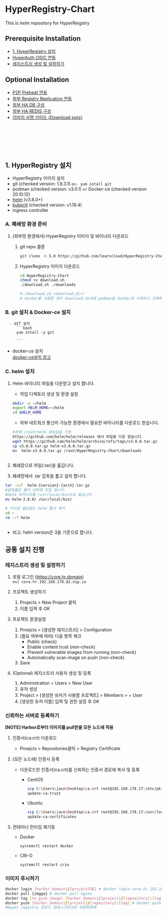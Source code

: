 # HyperRegistry-Chart
This is helm repository for HyperReigstry

## Prerequisite Installation
- [1. HyperRegistry 설치](https://github.com/learncloud/HyperRegistry-Chart-5.0/blob/main/README.md#1-hyperregistry-%EC%84%A4%EC%B9%98)
- [HyperAuth OIDC 연동](https://github.com/learncloud/HyperRegistry-Chart-5.0/blob/main/docs/oidc.md)
- [레지스트리 생성 및 설정하기](https://github.com/learncloud/HyperRegistry-Chart-5.0/blob/main/README.md#%EB%A0%88%EC%A7%80%EC%8A%A4%ED%8A%B8%EB%A6%AC-%EC%83%9D%EC%84%B1-%EB%B0%8F-%EC%84%A4%EC%A0%95%ED%95%98%EA%B8%B0)

## Optional Installation

- [P2P Preheat 연동](https://github.com/learncloud/HyperRegistry-Chart-5.0/blob/main/docs/kraken.md) 
- [외부 Registry Replication 연동](https://github.com/learncloud/HyperRegistry-Chart-5.0/blob/main/docs/replication.md)
- [외부 HA DB 구성](https://github.com/learncloud/HyperRegistry-Chart-5.0/blob/main/docs/postgres.md)
- [외부 HA REDIS 구성](https://github.com/learncloud/HyperRegistry-Chart-5.0/blob/main/docs/redis.md)
- [이미지 서명 가이드 (Download pptx)](https://tmaxcloud-ck1-2.s3.ap-northeast-2.amazonaws.com/%EC%9D%B4%EB%AF%B8%EC%A7%80+%EC%84%9C%EB%AA%85.pptx)


<br><br><br><br><br>


## 1. HyperRegistry 설치
   - HyperRegistry 이미지 설치
   - git (checked version: 1.8.3.1) `ex. yum intall git`
   - podman (checked version: v3.0.1) `or` Docker-ce (checked version 20.10.12)
   - [helm](https://github.com/learncloud/install-helm-v3.0)  (v3.8.0+)
   - [kubectl](https://kubernetes.io/ko/docs/tasks/tools/install-kubectl-linux/) (checked version: v1.19.4)
   - ingress controller


   ### A. 폐쇄망 환경 준비

   1. (외부망 환경에서) HyperRegistry 이미지 및 바이너리 다운로드

      1. git repo 클론
         ```bash
         git clone -b 5.0 https://github.com/learncloud/HyperRegistry-Chart-5.0.git
         
         ```
      
      2. HyperRegistry 이미지 다운로드
         ```bash
         cd HyperRegistry-Chart
         chmod +x download.sh
         ./download.sh ./downloads
         
         #./download.sh <download_dir>
         # docker를 사용할 경우 download.sh내에 podman을 docker로 수정하고 진행해야합니다
         
         ```
        
   ### B. git 설치 & Docker-ce 설치
      
      - GIT 설치
         ```bash
         yum intall -y git
        
         ```
        
   -  docker-ce 설치<br>
         [docker-ce설치 참고](https://github.com/learncloud/install-registry-docker-ce)
         
          
   ### C. helm 설치
     
   1. Helm 바이너리 파일을 다운받고 설치 합니다.
   
      - 작업 디렉토리 생성 및 환경 설정
   
      ```bash
      mkdir -p ~/helm
      export HELM_HOME=~/helm
      cd $HELM_HOME
      ```

      - 외부 네트워크 통신이 가능한 환경에서 필요한 바이너리를 다운로드 받습니다.

      ```bash
      #현재 /root/helm 파일임을 가정
      https://github.com/helm/helm/releases 에서 파일을 다운 받습니다.
      wget https://github.com/helm/helm/archive/refs/tags/v3.8.0.tar.gz
      cp v3.8.0.tar.gz helm-v3.8.0.tar.gz
      mv  helm-v3.8.0.tar.gz /root/HyperRegistry-Chart/downloads
   
      ```

   2. 폐쇄망으로 파일(.tar)을 옮깁니다.

   3. 폐쇄망에서 .tar 압축을 풀고 설치 합니다.

   ```bash
   tar -xvf  helm-{version}-{arch}.tar.gz
   #압축풀린 폴더 내부에 진입 합니다.
   #helm 바이너리를 /usr/local/bin으로 옮깁니다.
   mv helm-3.8.0/ /usr/local/bin/
   
   # 더이상 필요없는 helm 폴더 제거
   cd ~
   rm -rf helm
      
   ```
   - 비고: helm version은 3을 기준으로 합니다.
  

## 공통 설치 진행
### 레지스트리 생성 및 설정하기
1. 포털 로그인 (https://core.hr.domain)    
   `ex) core.hr.192.168.178.82.nip.io`

3. 프로젝트 생성하기
   1. Projects > New Project 클릭
   2. 이름 입력 후 OK
   
4. 프로젝트 환경설정
   1. Proejcts > [생성한 레지스트리] > Configuration
   2. (필요 여부에 따라) 다음 항목 체크
      - Public (check)
      - Enable content trust (non-check)
      - Prevent vulnerable images from running (non-check)
      - Automatically scan image on push (non-check)
   3. Save
   
5. (Optional) 레지스트리 사용자 생성 및 등록
   1. Administration > Users > New User
   2. 유저 생성
   3. Project > [생성한 유저가 사용할 프로젝트] > Members > + User
   4. [생성한 유저 이름] 입력 및 권한 설정 후 OK

### 신뢰하는 서버로 등록하기
**[NOTE] Harbor로부터 이미지를 pull받을 모든 노드에 적용**
1. 인증서(ca.crt) 다운로드
   - Proejcts > Repositories클릭 > Registry Certificate

2. (모든 노드에) 인증서 등록
   - 다운로드한 인증서(ca.crt)를 신뢰하는 인증서 경로에 복사 및 등록
      - CentOS
        ```bash
        scp C:\Users\jace\Desktop\ca.crt root@192.168.178.17:/etc/pki/ca-trust/source/anchors
        update-ca-trust
        
        ```
        
      - Ubuntu
        ```bash
        scp C:\Users\jace\Desktop\ca.crt root@192.168.178.17:/usr/local/share/ca-certificates
        update-ca-certificates
        
        ```
        
3. 컨테이너 런타임 재기동
   - Docker
     ```bash
     systemctl restart docker
     
     ```
     
   - CRI-O
     ```bash
     systemctl restart crio
     
     ```

### 이미지 푸시하기
```bash
docker login [harbor_domain]/[project이름] # docker login core.hr.192.168.178.82.nip.io/test-project # 로그인은 admin/admin이 기본임 -- docker에 로그인 계정으로 하는게 아님
docker pull {imgge} # docker pull nginx
docker tag [to_push_image] [harbor_domain]/[project]/[repository]:[tag] # docker tag nginx:latest core.hr.192.168.178.82.nip.io/test-project/nginx:latest
docker push [harbor_domain]/[project]/[repository]:[tag] # docker push core.hr.192.168.178.82.nip.io/test-project/nginx:latest
#Hyper registry 업로드 완료스크린샷은 바탕화면에

```
